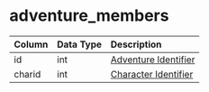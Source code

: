 # adventure\_members

| Column | Data Type | Description |
| :--- | :--- | :--- |
| id | int | [Adventure Identifier](adventure_details.md) |
| charid | int | [Character Identifier](../../../schema/categories/adventures/character_data.md) |

